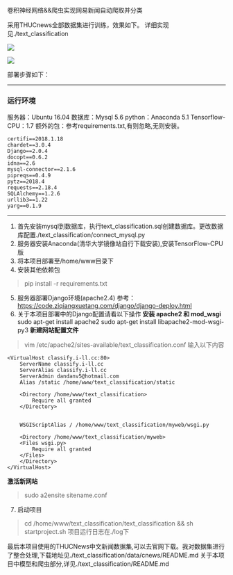 

卷积神经网络&&爬虫实现网易新闻自动爬取并分类

采用THUCnews全部数据集进行训练，效果如下。 详细实现见./text_classification

![](http://image.i-ll.cc/18-5-13/91609560.jpg)


![](http://image.i-ll.cc/18-5-13/59403725.jpg)




部署步骤如下：

---
### 运行环境
服务器：Ubuntu 16.04
数据库：Mysql 5.6
python：Anaconda 5.1
Tensorflow-CPU：1.7
额外的包：参考requirements.txt,有则忽略,无则安装。
```
certifi==2018.1.18
chardet==3.0.4
Django==2.0.4
docopt==0.6.2
idna==2.6
mysql-connector==2.1.6
pipreqs==0.4.9
pytz==2018.4
requests==2.18.4
SQLAlchemy==1.2.6
urllib3==1.22
yarg==0.1.9

```

---

1. 首先安装mysql到数据库，执行text_classification.sql创建数据库。更改数据库配置./text_classification/connect_mysql.py
2. 服务器安装Anaconda(清华大学镜像站自行下载安装),安装TensorFlow-CPU版
3. 将本项目部署至/home/www目录下
4. 安装其他依赖包
 >pip install -r requirements.txt
5. 服务器部署Django环境(apache2.4)
参考：https://code.ziqiangxuetang.com/django/django-deploy.html
6. 关于本项目部署中的Django配置请看以下操作
**安装 apache2 和 mod_wsgi**
sudo apt-get install apache2
sudo apt-get install libapache2-mod-wsgi-py3
**新建网站配置文件**
>vim /etc/apache2/sites-available/text_classification.conf 
输入以下内容
```
<VirtualHost classify.i-ll.cc:80>
    ServerName classify.i-ll.cc
    ServerAlias classify.i-ll.cc
    ServerAdmin dandanv5@hotmail.com
    Alias /static /home/www/text_classification/static
      
    <Directory /home/www/text_classification>
        Require all granted
    </Directory>
  
  
    WSGIScriptAlias / /home/www/text_classification/myweb/wsgi.py
  
    <Directory /home/www/text_classification/myweb>
    <Files wsgi.py>
        Require all granted
    </Files>
    </Directory>
</VirtualHost>

```
**激活新网站**
>sudo a2ensite sitename.conf
7. 启动项目
>cd /home/www/text_classification/text_classification && sh startproject.sh
项目运行日志在./log下

最后本项目使用的THUCNews中文新闻数据集,可以去官网下载。我对数据集进行了整合处理,下载地址见./text_classification/data/cnews/README.md
关于本项目中模型和爬虫部分,详见./text_classification/README.md